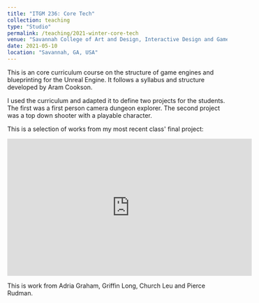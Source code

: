 ```yaml
---
title: "ITGM 236: Core Tech"
collection: teaching
type: "Studio"
permalink: /teaching/2021-winter-core-tech
venue: "Savannah College of Art and Design, Interactive Design and Game Development"
date: 2021-05-10
location: "Savannah, GA, USA"
---
```

This is an core curriculum course on the structure of game engines and blueprinting for the Unreal Engine. It follows a syllabus and structure developed by Aram Cookson.

I used the curriculum and adapted it to define two projects for the students. The first was a first person camera dungeon explorer. The second project was a top down shooter with a playable character.

This is a selection of works from my most recent class' final project:

<iframe width="560" height="315" src="https://www.youtube.com/embed/Dgh5BOQc080" title="YouTube video player" frameborder="0" allow="accelerometer; autoplay; clipboard-write; encrypted-media; gyroscope; picture-in-picture" allowfullscreen></iframe>

This is work from Adria Graham, Griffin Long, Church Leu and Pierce Rudman.
